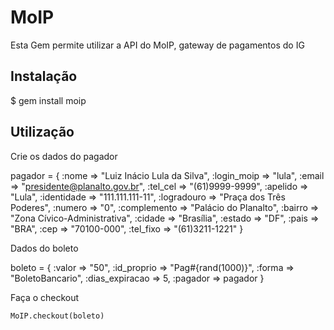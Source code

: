 # MoIP

Esta Gem permite utilizar a API do MoIP, gateway de pagamentos do IG

## Instalação

$ gem install moip

## Utilização

Crie os dados do pagador

pagador = { :nome => "Luiz Inácio Lula da Silva",
            :login_moip => "lula",
            :email => "presidente@planalto.gov.br",
            :tel_cel => "(61)9999-9999",
            :apelido => "Lula",
            :identidade => "111.111.111-11",
            :logradouro => "Praça dos Três Poderes",
            :numero => "0",
            :complemento => "Palácio do Planalto",
            :bairro => "Zona Cívico-Administrativa",
            :cidade => "Brasília",
            :estado => "DF",
            :pais => "BRA",
            :cep => "70100-000",
            :tel_fixo => "(61)3211-1221" }

Dados do boleto

boleto = { :valor => "50",
		   :id_proprio => "Pag#{rand(1000)}",
	       :forma => "BoletoBancario",
	       :dias_expiracao => 5,
	       :pagador => pagador }

Faça o checkout

	MoIP.checkout(boleto)